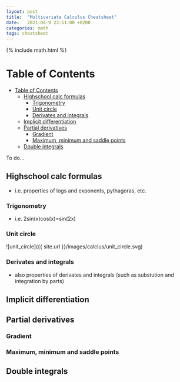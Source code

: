 ```yaml
---
layout: post
title:  "Multivariate Calculus Cheatsheet"
date:   2021-04-9 23:51:00 +0200
categories: math
tags: cheatsheet
---
```

{% include math.html %}
<!--more-->

# Table of Contents
- [Table of Contents](#table-of-contents)
  - [Highschool calc formulas](#highschool-calc-formulas)
    - [Trigonometry](#trigonometry)
    - [Unit circle](#unit-circle)
    - [Derivates and integrals](#derivates-and-integrals)
  - [Implicit differentiation](#implicit-differentiation)
  - [Partial derivatives](#partial-derivatives)
    - [Gradient](#gradient)
    - [Maximum, minimum and saddle points](#maximum-minimum-and-saddle-points)
  - [Double integrals](#double-integrals)

To do...

## Highschool calc formulas
* i.e. properties of logs and exponents, pythagoras, etc.

### Trigonometry
* i.e. 2sin(x)cos(x)=sin(2x)

### Unit circle
![unit_circle]({{ site.url }}/images/calclus/unit_circle.svg)

### Derivates and integrals
* also properties of derivates and integrals (such as substution and integration by parts)



## Implicit differentiation

## Partial derivatives

### Gradient

### Maximum, minimum and saddle points

## Double integrals
